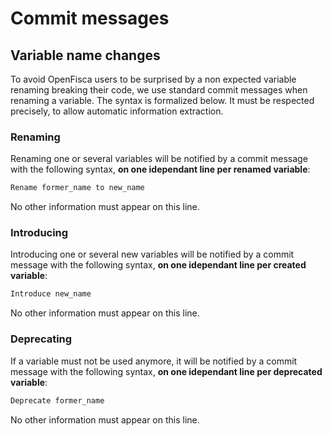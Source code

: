 # Commit messages

## Variable name changes

To avoid OpenFisca users to be surprised by a non expected variable renaming breaking their code, we use standard commit messages when renaming a variable. The syntax is formalized below. It must be respected precisely, to allow automatic information extraction.

### Renaming

Renaming one or several variables will be notified by a commit message with the following syntax, **on one idependant line per renamed variable**:

```txt
Rename former_name to new_name
```

No other information must appear on this line.

### Introducing

Introducing one or several new variables will be notified by a commit message with the following syntax, **on one idependant line per created variable**:

```txt
Introduce new_name
```

No other information must appear on this line.

### Deprecating

If a variable must not be used anymore, it will be notified by a commit message with the following syntax, **on one idependant line per deprecated variable**:

```txt
Deprecate former_name
```

No other information must appear on this line.
